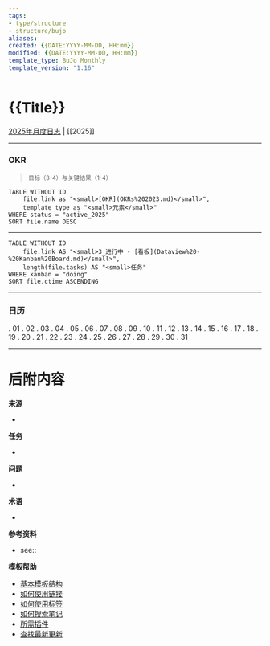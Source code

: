 ```yaml
---
tags: 
- type/structure
- structure/bujo
aliases: 
created: {{DATE:YYYY-MM-DD, HH:mm}}
modified: {{DATE:YYYY-MM-DD, HH:mm}}
template_type: BuJo Monthly
template_version: "1.16"
---
```

<!--  参见下方"模板帮助"了解属性使用方法 -->

# {{Title}}

<!-- 我的内容的主要结构 -->
[2025年月度日志](Monthly%20Logs%202025.md) | [[2025]]
___

### OKR
><small>目标（3-4）与关键结果（1-4）</small>
<!-- DataView表格，用作示例并修改 -->

```dataview
TABLE WITHOUT ID
	file.link as "<small>[OKR](OKRs%202023.md)</small>",
	template_type as "<small>元素</small>"
WHERE status = "active_2025"
SORT file.name DESC
```

___

```dataview
TABLE WITHOUT ID
	file.link AS "<small>3_进行中 - [看板](Dataview%20-%20Kanban%20Board.md)</small>",
	length(file.tasks) AS "<small>任务"
WHERE kanban = "doing" 
SORT file.ctime ASCENDING
```

___

### 日历
. 01
. 02 
. 03
. 04
. 05
. 06
. 07
. 08
. 09
. 10
. 11
. 12
. 13
. 14
. 15
. 16
. 17
. 18 
. 19
. 20
. 21
. 22
. 23
. 24
. 25
. 26 
. 27
. 28
. 29
. 30
. 31

***
# 后附内容
**来源**
<!-- 始终保留指向来源的链接- --> 
- 

**任务**
<!-- 这个笔记还需要做什么？ --> 
- 

**问题**
<!-- 您还需要考虑什么？ --> 
- 

**术语**
<!-- 指向定义页面的链接。 -->
- 

**参考资料**
<!-- 指向内容中未引用页面的链接。参见: [[相关笔记]] 因为 <原因> -->
- see::

**模板帮助**
<!-- 指向GitHub上外部帮助页面的链接。 -->
- [基本模板结构](https://github.com/groepl/Obsidian-Templates#basic-template-structure)
- [如何使用链接](https://github.com/groepl/Obsidian-Templates#how-to-use-links)
- [如何使用标签](https://github.com/groepl/Obsidian-Templates#how-to-use-tags)
- [如何搜索笔记](https://github.com/groepl/Obsidian-Templates#how-to-search-notes)
- [所需插件](https://github.com/groepl/Obsidian-Templates#obsidian-plugins-needed)
- [查找最新更新](https://github.com/groepl/Obsidian-Templates)
